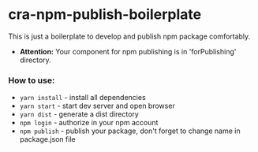 # cra-npm-publish-boilerplate

This is just a boilerplate to develop and publish npm package comfortably.

- **Attention:** Your component for npm publishing is in 'forPublishing' directory.

### How to use:

- `yarn install` - install all dependencies
- `yarn start` - start dev server and open browser
- `yarn dist` - generate a dist directory
- `npm login` - authorize in your npm account
- `npm publish` - publish your package, don't forget to change name in package.json file
